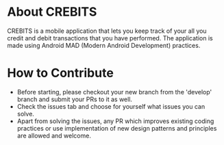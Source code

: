 # About CREBITS

CREBITS is a mobile application that lets you keep track of your all you credit and debit
transactions that you have performed. The application is made using Android MAD (Modern Android
Development) practices.

# How to Contribute

- Before starting, please checkout your new branch from the 'develop' branch and submit your PRs to
  it as well.
- Check the issues tab and choose for yourself what issues you can solve.
- Apart from solving the issues, any PR which improves existing coding practices or use
  implementation of new design patterns and principles are allowed and welcome.